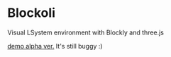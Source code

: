 # Blockoli
Visual LSystem environment with Blockly and three.js

[demo alpha ver.](https://pentan.github.io/Blockoli/)
It's still buggy :)
